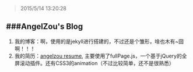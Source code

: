 > 2015/5/14 13:20:28  

###AngelZou's Blog
----

1. 我的博客：啊，使用的是jekyll进行搭建的，不过还是个雏形，啥也木有~囧啊！！！
2. 我的简历：[angelzou resume](http://angelzou.github.io/05-15-2015-angelzou-resume.html), 主要使用了fullPage.js，一个基于jQuery的全屏滚动插件。还有CSS3的animation（不过比较简单，还不是很熟悉）